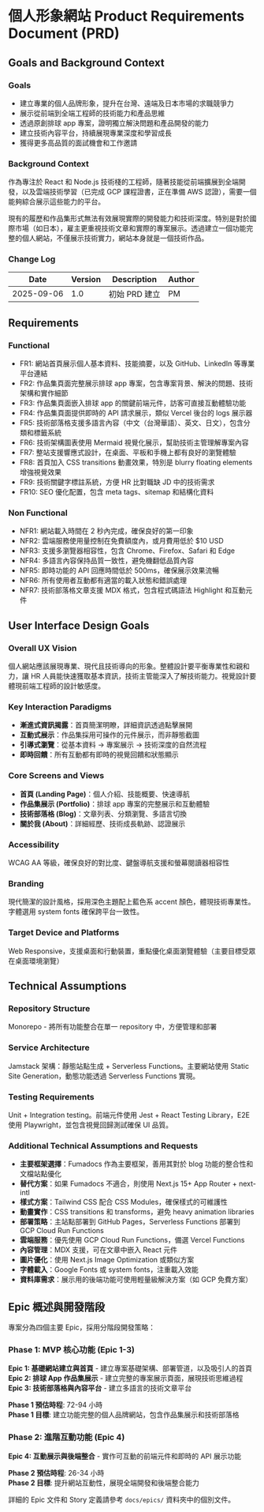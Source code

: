 # 個人形象網站 Product Requirements Document (PRD)

## Goals and Background Context

### Goals

- 建立專業的個人品牌形象，提升在台灣、遠端及日本市場的求職競爭力
- 展示從前端到全端工程師的技術能力和產品思維
- 透過原創排球 app 專案，證明獨立解決問題和產品開發的能力
- 建立技術內容平台，持續展現專業深度和學習成長
- 獲得更多高品質的面試機會和工作邀請

### Background Context

作為專注於 React 和 Node.js 技術棧的工程師，隨著技能從前端擴展到全端開發，以及雲端技術學習（已完成 GCP 課程證書，正在準備 AWS 認證），需要一個能夠綜合展示這些能力的平台。

現有的履歷和作品集形式無法有效展現實際的開發能力和技術深度。特別是對於國際市場（如日本），雇主更重視技術文章和實際的專案展示。透過建立一個功能完整的個人網站，不僅展示技術實力，網站本身就是一個技術作品。

### Change Log

| Date       | Version | Description   | Author |
| ---------- | ------- | ------------- | ------ |
| 2025-09-06 | 1.0     | 初始 PRD 建立 | PM     |

## Requirements

### Functional

- FR1: 網站首頁展示個人基本資料、技能摘要，以及 GitHub、LinkedIn 等專業平台連結
- FR2: 作品集頁面完整展示排球 app 專案，包含專案背景、解決的問題、技術架構和實作細節
- FR3: 作品集頁面嵌入排球 app 的關鍵前端元件，訪客可直接互動體驗功能
- FR4: 作品集頁面提供即時的 API 請求展示，類似 Vercel 後台的 logs 展示器
- FR5: 技術部落格支援多語言內容（中文（台灣華語）、英文、日文），包含分類和標籤系統
- FR6: 技術架構圖表使用 Mermaid 視覺化展示，幫助技術主管理解專案內容
- FR7: 整站支援響應式設計，在桌面、平板和手機上都有良好的瀏覽體驗
- FR8: 首頁加入 CSS transitions 動畫效果，特別是 blurry floating elements 增強視覺效果
- FR9: 技術關鍵字標註系統，方便 HR 比對職缺 JD 中的技術需求
- FR10: SEO 優化配置，包含 meta tags、sitemap 和結構化資料

### Non Functional

- NFR1: 網站載入時間在 2 秒內完成，確保良好的第一印象
- NFR2: 雲端服務使用量控制在免費額度內，或月費用低於 $10 USD
- NFR3: 支援多瀏覽器相容性，包含 Chrome、Firefox、Safari 和 Edge
- NFR4: 多語言內容保持品質一致性，避免機翻低品質內容
- NFR5: 即時功能的 API 回應時間低於 500ms，確保展示效果流暢
- NFR6: 所有使用者互動都有適當的載入狀態和錯誤處理
- NFR7: 技術部落格文章支援 MDX 格式，包含程式碼語法 Highlight 和互動元件

## User Interface Design Goals

### Overall UX Vision

個人網站應該展現專業、現代且技術導向的形象。整體設計要平衡專業性和親和力，讓 HR 人員能快速獲取基本資訊，技術主管能深入了解技術能力。視覺設計要體現前端工程師的設計敏感度。

### Key Interaction Paradigms

- **漸進式資訊揭露**：首頁簡潔明瞭，詳細資訊透過點擊展開
- **互動式展示**：作品集採用可操作的元件展示，而非靜態截圖
- **引導式瀏覽**：從基本資料 → 專案展示 → 技術深度的自然流程
- **即時回饋**：所有互動都有即時的視覺回饋和狀態顯示

### Core Screens and Views

- **首頁 (Landing Page)**：個人介紹、技能概要、快速導航
- **作品集展示 (Portfolio)**：排球 app 專案的完整展示和互動體驗
- **技術部落格 (Blog)**：文章列表、分類瀏覽、多語言切換
- **關於我 (About)**：詳細經歷、技術成長軌跡、認證展示

### Accessibility

WCAG AA 等級，確保良好的對比度、鍵盤導航支援和螢幕閱讀器相容性

### Branding

現代簡潔的設計風格，採用深色主題配上藍色系 accent 顏色，體現技術專業性。字體選用 system fonts 確保跨平台一致性。

### Target Device and Platforms

Web Responsive，支援桌面和行動裝置，重點優化桌面瀏覽體驗（主要目標受眾在桌面環境瀏覽）

## Technical Assumptions

### Repository Structure

Monorepo - 將所有功能整合在單一 repository 中，方便管理和部署

### Service Architecture

Jamstack 架構：靜態站點生成 + Serverless Functions。主要網站使用 Static Site Generation，動態功能透過 Serverless Functions 實現。

### Testing Requirements

Unit + Integration testing。前端元件使用 Jest + React Testing Library，E2E 使用 Playwright，並包含視覺回歸測試確保 UI 品質。

### Additional Technical Assumptions and Requests

- **主要框架選擇**：Fumadocs 作為主要框架，善用其對於 blog 功能的整合性和文檔站點優化
- **替代方案**：如果 Fumadocs 不適合，則使用 Next.js 15+ App Router + next-intl
- **樣式方案**：Tailwind CSS 配合 CSS Modules，確保樣式的可維護性
- **動畫實作**：CSS transitions 和 transforms，避免 heavy animation libraries
- **部署策略**：主站點部署到 GitHub Pages，Serverless Functions 部署到 GCP Cloud Run Functions
- **雲端服務**：優先使用 GCP Cloud Run Functions，備選 Vercel Functions
- **內容管理**：MDX 支援，可在文章中嵌入 React 元件
- **圖片優化**：使用 Next.js Image Optimization 或類似方案
- **字體載入**：Google Fonts 或 system fonts，注重載入效能
- **資料庫需求**：展示用的後端功能可使用輕量級解決方案（如 GCP 免費方案）

## Epic 概述與開發階段

專案分為四個主要 Epic，採用分階段開發策略：

### Phase 1: MVP 核心功能 (Epic 1-3)

**Epic 1: 基礎網站建立與首頁** - 建立專案基礎架構、部署管道，以及吸引人的首頁
**Epic 2: 排球 App 作品集展示** - 建立完整的專案展示頁面，展現技術思維過程
**Epic 3: 技術部落格與內容平台** - 建立多語言的技術文章平台

**Phase 1 預估時程**: 72-94 小時  
**Phase 1 目標**: 建立功能完整的個人品牌網站，包含作品集展示和技術部落格

### Phase 2: 進階互動功能 (Epic 4)

**Epic 4: 互動展示與後端整合** - 實作可互動的前端元件和即時的 API 展示功能

**Phase 2 預估時程**: 26-34 小時  
**Phase 2 目標**: 提升網站互動性，展現全端開發和後端整合能力

詳細的 Epic 文件和 Story 定義請參考 `docs/epics/` 資料夾中的個別文件。
